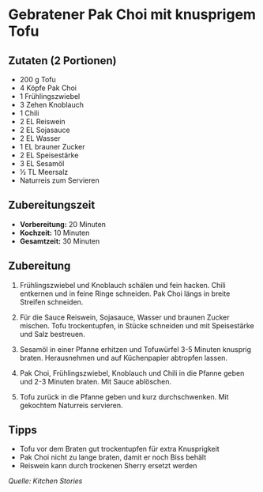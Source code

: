 # Gebratener Pak Choi mit knusprigem Tofu

## Zutaten (2 Portionen)

- 200 g Tofu
- 4 Köpfe Pak Choi
- 1 Frühlingszwiebel
- 3 Zehen Knoblauch
- 1 Chili
- 2 EL Reiswein
- 2 EL Sojasauce
- 2 EL Wasser
- 1 EL brauner Zucker
- 2 EL Speisestärke
- 3 EL Sesamöl
- ½ TL Meersalz
- Naturreis zum Servieren

## Zubereitungszeit

- **Vorbereitung:** 20 Minuten
- **Kochzeit:** 10 Minuten
- **Gesamtzeit:** 30 Minuten

## Zubereitung

1. Frühlingszwiebel und Knoblauch schälen und fein hacken. Chili entkernen und in feine Ringe schneiden. Pak Choi längs in breite Streifen schneiden.

2. Für die Sauce Reiswein, Sojasauce, Wasser und braunen Zucker mischen. Tofu trockentupfen, in Stücke schneiden und mit Speisestärke und Salz bestreuen.

3. Sesamöl in einer Pfanne erhitzen und Tofuwürfel 3-5 Minuten knusprig braten. Herausnehmen und auf Küchenpapier abtropfen lassen.

4. Pak Choi, Frühlingszwiebel, Knoblauch und Chili in die Pfanne geben und 2-3 Minuten braten. Mit Sauce ablöschen.

5. Tofu zurück in die Pfanne geben und kurz durchschwenken. Mit gekochtem Naturreis servieren.

## Tipps

- Tofu vor dem Braten gut trockentupfen für extra Knusprigkeit
- Pak Choi nicht zu lange braten, damit er noch Biss behält
- Reiswein kann durch trockenen Sherry ersetzt werden

*Quelle: Kitchen Stories*